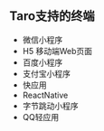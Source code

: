 


## Taro支持的终端 <!-- {docsify-ignore} -->

- 微信小程序
- H5 移动端Web页面
- 百度小程序
- 支付宝小程序
- 快应用
- ReactNative
- 字节跳动小程序
- QQ轻应用

